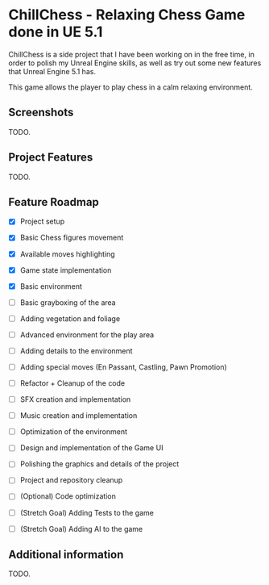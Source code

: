 # ChillChess - Relaxing Chess Game done in UE 5.1

ChillChess is a side project that I have been working on in the free time, in order to polish my Unreal Engine skills, as well as try out some new features that Unreal Engine 5.1 has.

This game allows the player to play chess in a calm relaxing environment.

## Screenshots 

TODO.

## Project Features

TODO.

## Feature Roadmap

- [x] Project setup
- [x] Basic Chess figures movement
- [x] Available moves highlighting 
- [x] Game state implementation
- [x] Basic environment
- [ ] Basic grayboxing of the area
- [ ] Adding vegetation and foliage
- [ ] Advanced environment for the play area
- [ ] Adding details to the environment
- [ ] Adding special moves (En Passant, Castling, Pawn Promotion)
- [ ] Refactor + Cleanup of the code
- [ ] SFX creation and implementation
- [ ] Music creation and implementation
- [ ] Optimization of the environment
- [ ] Design and implementation of the Game UI
- [ ] Polishing the graphics and details of the project
- [ ] Project and repository cleanup
- [ ] (Optional) Code optimization 
- [ ] (Stretch Goal) Adding Tests to the game
- [ ] (Stretch Goal) Adding AI to the game


## Additional information

TODO.